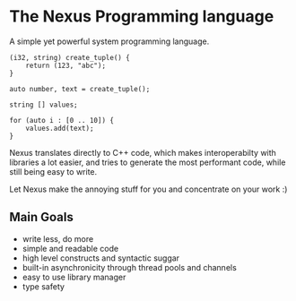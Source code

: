 # The Nexus Programming language

A simple yet powerful system programming language.

```
(i32, string) create_tuple() {
    return (123, "abc");
}

auto number, text = create_tuple();

string [] values;

for (auto i : [0 .. 10]) {
    values.add(text);
}
```

Nexus translates directly to C++ code, which makes interoperabilty with libraries a lot easier, and tries to generate the most performant code, while still being easy to write.

Let Nexus make the annoying stuff for you and concentrate on your work :)

## Main Goals

- write less, do more
- simple and readable code
- high level constructs and syntactic suggar
- built-in asynchronicity through thread pools and channels
- easy to use library manager
- type safety
